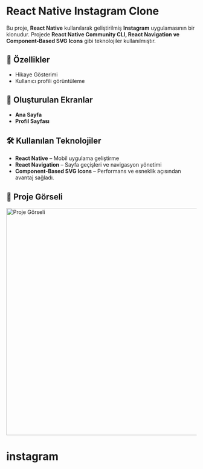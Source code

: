 <h1>React Native Instagram Clone</h1>

<p>Bu proje, <strong>React Native</strong> kullanılarak geliştirilmiş <strong>Instagram</strong> uygulamasının bir klonudur. Projede <strong>React Native Community CLI, React Navigation ve Component-Based SVG Icons</strong> gibi teknolojiler kullanılmıştır.</p>

<h2>🚀 Özellikler</h2>

<ul>
  <li>Hikaye Gösterimi</li>
  <li>Kullanıcı profili görüntüleme</li>

</ul>

<h2>📱 Oluşturulan Ekranlar</h2>

<ul>
  <li><strong>Ana Sayfa</strong></li>
   <li><strong>Profil Sayfası</strong></li>
</ul>

<h2>🛠 Kullanılan Teknolojiler</h2>

<ul>
  <li><strong>React Native</strong> – Mobil uygulama geliştirme</li>

  <li><strong>React Navigation</strong> – Sayfa geçişleri ve navigasyon yönetimi</li>
  <li><strong>Component-Based SVG Icons</strong> – Performans ve esneklik açısından avantaj sağladı.

</li>
</ul>

<h2>🎨 Proje Görseli</h2>

<img src="https://raw.githubusercontent.com/ibrahimcelik1804/instagram/main/src/assets/Images/gorsel.gif" alt="Proje Görseli" width="600"/>


# instagram
